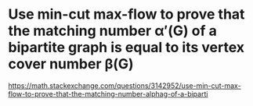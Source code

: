 # Use min-cut max-flow to prove that the matching number α′(G) of a bipartite graph is equal to its vertex cover number β(G)
 https://math.stackexchange.com/questions/3142952/use-min-cut-max-flow-to-prove-that-the-matching-number-alphag-of-a-biparti
